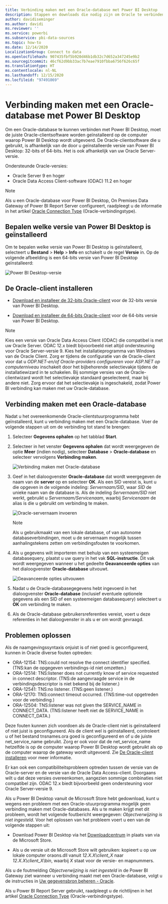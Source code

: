 ```yaml
---
title: Verbinding maken met een Oracle-database met Power BI Desktop
description: Stappen en downloads die nodig zijn om Oracle te verbinden met Power BI Desktop
author: davidiseminger
ms.author: davidi
ms.reviewer: ''
ms.service: powerbi
ms.subservice: pbi-data-sources
ms.topic: how-to
ms.date: 12/14/2020
LocalizationGroup: Connect to data
ms.openlocfilehash: 907435fbf5b920d46b1db32c7d652a347245e9b2
ms.sourcegitcommit: 46cf62d9bb33ac7b7eae7910fbba6756f626c65f
ms.translationtype: HT
ms.contentlocale: nl-NL
ms.lasthandoff: 12/15/2020
ms.locfileid: "97491869"
---
```

# <a name="connect-to-an-oracle-database-with-power-bi-desktop"></a>Verbinding maken met een Oracle-database met Power BI Desktop
Om een Oracle-database te kunnen verbinden met Power BI Desktop, moet de juiste Oracle-clientsoftware worden geïnstalleerd op de computer waarop Power BI Desktop wordt uitgevoerd. De Oracle-clientsoftware die u gebruikt, is afhankelijk van de door u geïnstalleerde versie van Power BI Desktop: 32-bits of 64-bits. Het is ook afhankelijk van uw Oracle Server-versie.

Ondersteunde Oracle-versies: 
- Oracle Server 9 en hoger
- Oracle Data Access Client-software (ODAC) 11.2 en hoger

> [!NOTE]
> Als u een Oracle-database voor Power BI Desktop, On Premises Data Gateway of Power BI Report Server configureert, raadpleegt u de informatie in het artikel [Oracle Connection Type](/sql/reporting-services/report-data/oracle-connection-type-ssrs?view=sql-server-ver15) (Oracle-verbindingstype). 


## <a name="determining-which-version-of-power-bi-desktop-is-installed"></a>Bepalen welke versie van Power BI Desktop is geïnstalleerd
Om te bepalen welke versie van Power BI Desktop is geïnstalleerd, selecteert u **Bestand** > **Help** > **Info** en schakelt u de regel **Versie** in. Op de volgende afbeelding is een 64-bits versie van Power BI Desktop geïnstalleerd:

![Power BI Desktop-versie](media/desktop-connect-oracle-database/connect-oracle-database_1.png)

## <a name="install-the-oracle-client"></a>De Oracle-client installeren
- [Download en installeer de 32-bits Oracle-client](https://www.oracle.com/technetwork/topics/dotnet/utilsoft-086879.html) voor de 32-bits versie van Power BI Desktop.

- [Download en installeer de 64-bits Oracle-client](https://www.oracle.com/database/technologies/odac-downloads.html) voor de 64-bits versie van Power BI Desktop.

> [!NOTE]
> Kies een versie van Oracle Data Access Client (ODAC) die compatibel is met uw Oracle Server. ODAC 12.x biedt bijvoorbeeld niet altijd ondersteuning voor Oracle Server-versie 9.
> Kies het installatieprogramma van Windows van de Oracle Client.
> Zorg er tijdens de configuratie van de Oracle-client voor dat u *ODP.NET-en/of Oracle-providers configureren voor ASP.NET op computerniveau* inschakelt door het bijbehorende selectievakje tijdens de installatiewizard in te schakelen. Bij sommige versies van de Oracle-clientwizard wordt het selectievakje standaard geselecteerd, maar bij andere niet. Zorg ervoor dat het selectievakje is ingeschakeld, zodat Power BI verbinding kan maken met uw Oracle-database.

## <a name="connect-to-an-oracle-database"></a>Verbinding maken met een Oracle-database
Nadat u het overeenkomende Oracle-clientstuurprogramma hebt geïnstalleerd, kunt u verbinding maken met een Oracle-database. Voer de volgende stappen uit om de verbinding tot stand te brengen:

1. Selecteer **Gegevens ophalen** op het tabblad **Start**. 

2. Selecteer in het venster **Gegevens ophalen** dat wordt weergegeven de optie **Meer** (indien nodig), selecteer **Database** > **Oracle-database** en selecteer vervolgens **Verbinding maken**.
   
   ![Verbinding maken met Oracle-database](media/desktop-connect-oracle-database/connect-oracle-database_2.png)
3. Geef in het dialoogvenster **Oracle-database** dat wordt weergegeven de naam van de **server** op en selecteer **OK**. Als een SID vereist is, kunt u die opgeven in de volgende indeling: *Servernaam/SID*, waar *SID* de unieke naam van de database is. Als de indeling *Servernaam/SID* niet werkt, gebruikt u *Servernaam/Servicenaam*, waarbij *Servicenaam* de alias is die u gebruikt om verbinding te maken.


   ![Oracle-servernaam invoeren](media/desktop-connect-oracle-database/connect-oracle-database_3.png)

   > [!NOTE]
   > Als u gebruikmaakt van een lokale database, of van autonome databaseverbindingen, moet u de servernaam mogelijk tussen aanhalingstekens zetten om verbindingsfouten te voorkomen. 
      
4. Als u gegevens wilt importeren met behulp van een systeemeigen databasequery, plaatst u uw query in het vak **SQL-instructie**. Dit vak wordt weergegeven wanneer u het gedeelte **Geavanceerde opties** van het dialoogvenster **Oracle-database** uitvouwt.
   
   ![Geavanceerde opties uitvouwen](media/desktop-connect-oracle-database/connect-oracle-database_4.png)


5. Nadat u de Oracle-databasegegevens hebt ingevoerd in het dialoogvenster **Oracle-database** (inclusief eventuele optionele gegevens als een SID of een systeemeigen databasequery) selecteert u **OK** om verbinding te maken.
5. Als de Oracle-database gebruikersreferenties vereist, voert u deze referenties in het dialoogvenster in als u er om wordt gevraagd.


## <a name="troubleshooting"></a>Problemen oplossen

Als de naamgevingssyntaxis onjuist is of niet goed is geconfigureerd, kunnen in Oracle diverse fouten optreden:

* ORA-12154: TNS:could not resolve the connect identifier specified. (TNS:kan de opgegeven verbindings-id niet omzetten.)
* ORA-12514: TNS:listener does not currently know of service requested in connect descriptor. (TNS:de aangevraagde service in de verbindingsdescriptor is niet bekend bij de listener.)
* ORA-12541: TNS:no listener. (TNS:geen listener.)
* ORA-12170: TNS:connect timeout occurred. (TNS:time-out opgetreden voor de verbinding.)
* ORA-12504: TNS:listener was not given the SERVICE_NAME in CONNECT_DATA. (TNS:listener heeft niet de SERVICE_NAME in CONNECT_DATA.)

Deze fouten kunnen zich voordoen als de Oracle-client niet is geïnstalleerd of niet juist is geconfigureerd. Als de client wel is geïnstalleerd, controleert u of het bestand tnsnames.ora goed is geconfigureerd en of u de juiste net_service_name gebruikt. Zorg er ook voor dat de net_service_name hetzelfde is op de computer waarop Power BI Desktop wordt gebruikt als op de computer waarop de gateway wordt uitgevoerd. Zie [De Oracle-client installeren](#install-the-oracle-client) voor meer informatie.

Er kan ook een compatibiliteitsprobleem optreden tussen de versie van de Oracle-server en de versie van de Oracle Data Access-client. Doorgaans wilt u dat deze versies overeenkomen, aangezien sommige combinaties niet compatibel zijn. ODAC 12.x biedt bijvoorbeeld geen ondersteuning voor Oracle Server-versie 9.

Als u Power BI Desktop vanuit de Microsoft Store hebt gedownload, kunt u wegens een probleem met een Oracle-stuurprogramma mogelijk geen verbinding maken met Oracle-databases. Als u te maken krijgt met dit probleem, wordt het volgende foutbericht weergegeven: *Objectverwijzing is niet ingesteld*. Voor het oplossen van het probleem voert u een van de volgende stappen uit:

* Download Power BI Desktop via het [Downloadcentrum](https://www.microsoft.com/download/details.aspx?id=58494) in plaats van via de Microsoft Store.

* Als u de versie uit de Microsoft Store wilt gebruiken: kopieert u op uw lokale computer oraons.dll vanuit _12.X.X\client_X_ naar _12.X.X\client_X\bin_, waarbij _X_ staat voor de versie- en mapnummers.

Als u de foutmelding *Objectverwijzing is niet ingesteld* in de Power BI Gateway ziet wanneer u verbinding maakt met een Oracle-database, volgt u de instructies in [Uw gegevensbron beheren - Oracle](service-gateway-onprem-manage-oracle.md).

Als u Power BI Report Server gebruikt, raadpleegt u de richtlijnen in het artikel [Oracle Connection Type](/sql/reporting-services/report-data/oracle-connection-type-ssrs?view=sql-server-ver15) (Oracle-verbindingstype).